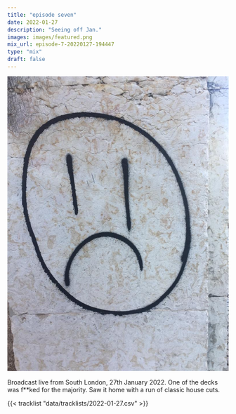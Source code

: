 ```yaml
---
title: "episode seven"
date: 2022-01-27
description: "Seeing off Jan."
images: images/featured.png
mix_url: episode-7-20220127-194447
type: "mix"
draft: false
---
```


![artwork](images/featured.png)

Broadcast live from South London, 27th January 2022. One of the decks was f\*\*ked for the majority. Saw it home with a run of classic house cuts.

{{< tracklist "data/tracklists/2022-01-27.csv" >}}
